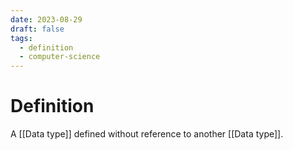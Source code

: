 ```yaml
---
date: 2023-08-29
draft: false
tags:
  - definition
  - computer-science 
---
```

# Definition

A [[Data type]] defined without reference to another [[Data type]].
